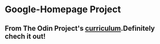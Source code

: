 <!--Headings -->
# Google-Homepage Project
## From The Odin Project's [curriculum](http://www.theodinproject.com/courses/web-development-101/lessons/html-css).Definitely chech it out!
